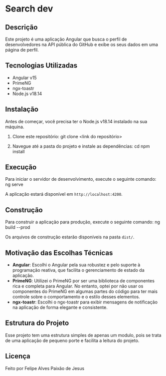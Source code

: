 # Search dev

## Descrição

Este projeto é uma aplicação Angular que busca o perfil de desenvolvedores na API pública do GitHub e exibe os seus dados em uma página de perfil.

## Tecnologias Utilizadas

- Angular v15
- PrimeNG
- ngx-toastr
- Node.js v18.14

## Instalação

Antes de começar, você precisa ter o Node.js v18.14 instalado na sua máquina.

1. Clone este repositório:
git clone <link do repositório>

3. Navegue até a pasta do projeto e instale as dependências:
cd <nome do projeto> npm install

## Execução

Para iniciar o servidor de desenvolvimento, execute o seguinte comando:
 ng serve

A aplicação estará disponível em `http://localhost:4200`.

## Construção

Para construir a aplicação para produção, execute o seguinte comando:
 ng build --prod
 
Os arquivos de construção estarão disponíveis na pasta `dist/`.

## Motivação das Escolhas Técnicas

- **Angular**: Escolhi o Angular pela sua robustez e pelo suporte à programação reativa, que facilita o gerenciamento de estado da aplicação.
- **PrimeNG**: Utilizei o PrimeNG por ser uma biblioteca de componentes rica e completa para Angular. No entanto, optei por não usar os componentes do PrimeNG em algumas partes do código para ter mais controle sobre o comportamento e o estilo desses elementos.
- **ngx-toastr**: Escolhi o ngx-toastr para exibir mensagens de notificação na aplicação de forma elegante e consistente.

## Estrutura do Projeto

Esse projeto tem uma estrutura simples de apenas um modulo, pois se trata de uma aplicação de pequeno porte e facilita a leitura do projeto.


## Licença

Feito por Felipe Alves Paixão de Jesus
